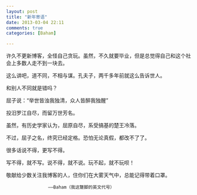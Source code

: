 ```yaml
---
layout: post
title: "新年寄语"
date: 2013-03-04 22:11
comments: true
categories: [Baham]

---
```



许久不更新博客，全怪自己贪玩。虽然，不久就要毕业，但是总觉得自己和这个社会上多数人走不到一块去。

这么讲吧，道不同，不相与谋。孔夫子，两千多年前就这么告诉世人。

和别人不同就是错吗？

屈子说：“举世皆浊我独清，众人皆醉我独醒”

投汨罗江自尽，而留万世芳名。

虽然，有历史学家认为，屈原自尽，系受搞基的楚王冷落。

不过，屈子之名，终究已经定格。恐怕无论真假，都改不了了。

很多话说不得，更写不得。

写不得，就不写。说不得，就不说。玩不起，就不玩呗！




敬献给少数关注我博客的人，住你们在大雾天气中，总能记得带着口罩。


					——Baham（我这蹩脚的英文代号）

